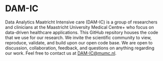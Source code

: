 # DAM-IC

Data Analytics Maatricht Intensive care (DAM-IC) is a group of researchers and clinicians at the Maastricht University Medical Centre+ who focus on data-driven healthcare applications. This GitHub repsitory houses the code that we use for our research. We invite the scientific community to view, reproduce, validate, and build upon our open code base. We are open to discussion, collaboration, feedback, and questions on anything regarding our work. Feel free to contact us at DAM-IC@mumc.nl.
